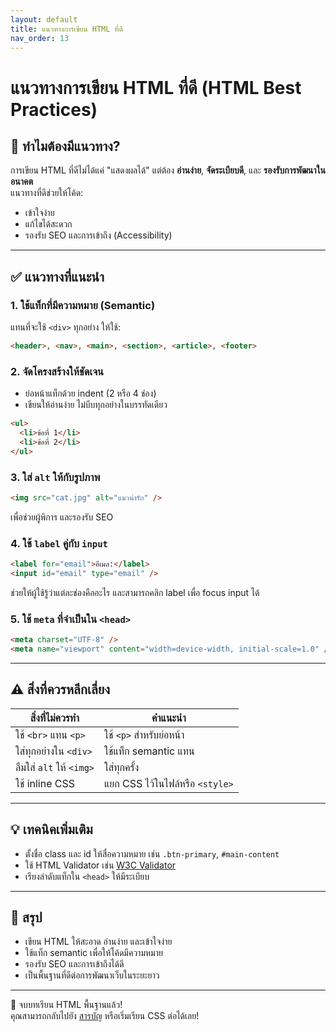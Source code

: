 ```yaml
---
layout: default
title: แนวทางการเขียน HTML ที่ดี
nav_order: 13
---
```


# แนวทางการเขียน HTML ที่ดี (HTML Best Practices)

## 🔹 ทำไมต้องมีแนวทาง?

การเขียน HTML ที่ดีไม่ได้แค่ "แสดงผลได้" แต่ต้อง **อ่านง่าย**, **จัดระเบียบดี**, และ **รองรับการพัฒนาในอนาคต**  
แนวทางที่ดีช่วยให้โค้ด:
- เข้าใจง่าย
- แก้ไขได้สะดวก
- รองรับ SEO และการเข้าถึง (Accessibility)

---

## ✅ แนวทางที่แนะนำ

### 1. ใช้แท็กที่มีความหมาย (Semantic)

แทนที่จะใช้ `<div>` ทุกอย่าง ให้ใช้:

```html
<header>, <nav>, <main>, <section>, <article>, <footer>
```

### 2. จัดโครงสร้างให้ชัดเจน

- ย่อหน้าแท็กด้วย indent (2 หรือ 4 ช่อง)
- เขียนให้อ่านง่าย ไม่บีบทุกอย่างในบรรทัดเดียว

```html
<ul>
  <li>ข้อที่ 1</li>
  <li>ข้อที่ 2</li>
</ul>
```

### 3. ใส่ `alt` ให้กับรูปภาพ

```html
<img src="cat.jpg" alt="แมวน่ารัก" />
```

เพื่อช่วยผู้พิการ และรองรับ SEO

### 4. ใช้ `label` คู่กับ `input`

```html
<label for="email">อีเมล:</label>
<input id="email" type="email" />
```

ช่วยให้ผู้ใช้รู้ว่าแต่ละช่องคืออะไร และสามารถคลิก label เพื่อ focus input ได้

### 5. ใช้ `meta` ที่จำเป็นใน `<head>`

```html
<meta charset="UTF-8" />
<meta name="viewport" content="width=device-width, initial-scale=1.0" />
```

---

## ⚠️ สิ่งที่ควรหลีกเลี่ยง

| สิ่งที่ไม่ควรทำ | คำแนะนำ |
|------------------|----------|
| ใช้ `<br>` แทน `<p>` | ใช้ `<p>` สำหรับย่อหน้า |
| ใส่ทุกอย่างใน `<div>` | ใช้แท็ก semantic แทน |
| ลืมใส่ `alt` ให้ `<img>` | ใส่ทุกครั้ง |
| ใช้ inline CSS | แยก CSS ไว้ในไฟล์หรือ `<style>` |

---

## 💡 เทคนิคเพิ่มเติม

- ตั้งชื่อ class และ id ให้สื่อความหมาย เช่น `.btn-primary`, `#main-content`
- ใช้ HTML Validator เช่น [W3C Validator](https://validator.w3.org/)
- เรียงลำดับแท็กใน `<head>` ให้มีระเบียบ

---

## 🧠 สรุป

- เขียน HTML ให้สะอาด อ่านง่าย และเข้าใจง่าย
- ใช้แท็ก semantic เพื่อให้โค้ดมีความหมาย
- รองรับ SEO และการเข้าถึงได้ดี
- เป็นพื้นฐานที่ดีต่อการพัฒนาเว็บในระยะยาว

---

🎉 จบบทเรียน HTML พื้นฐานแล้ว!  
คุณสามารถกลับไปยัง [สารบัญ](index.md) หรือเริ่มเรียน CSS ต่อได้เลย!
